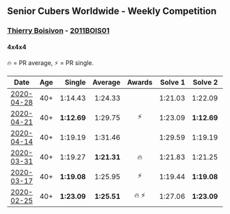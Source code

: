 ## Senior Cubers Worldwide - Weekly Competition
### [Thierry Boisivon](../thierry_boisivon.md) - [2011BOIS01](https://www.worldcubeassociation.org/persons/2011BOIS01?event=444)
#### 4x4x4

🔥 = PR average, ⚡ = PR single.

| Date | Age | Single | Average | Awards | Solve 1 | Solve 2 | Solve 3 | Solve 4 | Solve 5 | Video |
| :--: | :--: | --: | --: | :--: | --: | --: | --: | --: | --: | :-- |
| [2020-04-28](../../results/444/2020-04-28.md) | 40+ | 1:14.43 | 1:24.33 |  | 1:21.03 | 1:22.09 | 1:14.43 | 1:29.86 | DNF | [Link](https://www.facebook.com/events/538096063773916/permalink/545104916406364/) |
| [2020-04-21](../../results/444/2020-04-21.md) | 40+ | **1:12.69** | 1:29.75 | ⚡ | 1:23.09 | **1:12.69** | 1:38.72 | 1:27.44 | 1:55.72 | [Link](https://www.facebook.com/events/538096063773916/permalink/541927596724096/) |
| [2020-04-14](../../results/444/2020-04-14.md) | 40+ | 1:19.19 | 1:31.46 |  | 1:29.59 | 1:19.19 | 1:27.59 | 1:37.21 | DNF | |
| [2020-03-31](../../results/444/2020-03-31.md) | 40+ | 1:19.27 | **1:21.31** | 🔥 | 1:21.83 | 1:21.25 | 1:19.27 | 1:20.86 | 1:26.33 | [Link](https://www.facebook.com/events/269276700734640/permalink/271465083849135/) |
| [2020-03-17](../../results/444/2020-03-17.md) | 40+ | **1:19.08** | 1:25.95 | ⚡ | 1:19.44 | **1:19.08** | 1:23.94 | 1:34.46 | DNF | [Link](https://www.facebook.com/events/211732526904866/permalink/216744453070340/) |
| [2020-02-25](../../results/444/2020-02-25.md) | 40+ | **1:23.09** | **1:25.51** | 🔥 ⚡ | 1:27.06 | **1:23.09** | 1:34.13 | 1:23.19 | 1:26.27 | [Link](https://www.facebook.com/events/805797596592397/permalink/810222906149866/) |


<!-- Global site tag (gtag.js) - Google Analytics -->
<script async src="https://www.googletagmanager.com/gtag/js?id=UA-86348435-3"></script>
<script>window.dataLayer = window.dataLayer || []; function gtag() {dataLayer.push(arguments);} gtag('js', new Date()); gtag('config', 'UA-86348435-3');</script>
